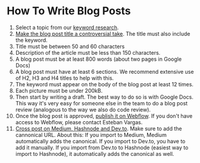 # How To Write Blog Posts

1. Select a topic from our [keyword research](https://docs.google.com/spreadsheets/d/1we5xjMmjxK4hTbmjbqUrIYgxgu8wav_spgxgKB3vWQo/edit#gid=0).
2. [Make the blog post title a controversial take](https://handbook.opencoreventures.com/marketing-branding#50ba0c4eb9f140b29f93bff771e9f0ef). The title must also include the keyword. 
3. Title must be between 50 and 60 characters
4. Description of the article must be less than 150 characters.
5. A blog post must be at least 800 words (about two pages in Google Docs)
6. A blog post must have at least 6 sections. We recommend extensive use of H2, H3 and H4 titles to help with this.
7. The keyword must appear on the body of the blog post at least 12 times.
8. Each picture must be under 200kB. 
9. Then start by writing a draft. The best way to do so is with Google Docs. This way it's very easy for someone else in the team to do a blog post review (analogous to the way we also do code review).
10. Once the blog post is approved, [publish it on Webflow](https://www.loom.com/share/68ed118754d84b9eae2b9f1222663d36?sid=ccc3e4bb-1ffc-4d2f-b44c-c778e006e55a). If you don't have access to Webflow, please contact Esteban Vargas. 
11. [Cross post on Medium, Hashnode and Dev.to](https://www.loom.com/share/47773a5b4fd0458994ee52329d469f75?sid=6fd3a7c0-3b9e-4d55-9923-63935bb6e5e4). Make sure to add the cannonical URL. About this: If you import to Medium, Medium automatically adds the canonical. If you import to Dev.to, you have to add it manually. If you import from Dev.to to Hashnode (easiest way to import to Hashnode), it automatically adds the canonical as well. 
